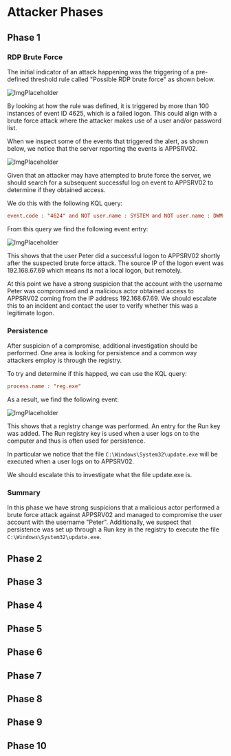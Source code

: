 
# Attacker Phases

## Phase 1

### RDP Brute Force

The initial indicator of an attack happening was the triggering of a pre-defined threshold rule called "Possible RDP brute force" as shown below.

![ImgPlaceholder](img/placeholder-image-300x225.png)

By looking at how the rule was defined, it is triggered by more than 100 instances of event ID 4625, which is a failed logon. This could align with a brute force attack where the attacker makes use of a user and/or password list.

When we inspect some of the events that triggered the alert, as shown below, we notice that the server reporting the events is APPSRV02.

![ImgPlaceholder](img/placeholder-image-300x225.png)

Given that an attacker may have attempted to brute force the server, we should search for a subsequent successful log on event to APPSRV02 to determine if they obtained access.

We do this with the following KQL query:

```ini
event.code : "4624" and NOT user.name : SYSTEM and NOT user.name : DWM-2
```

From this query we find the following event entry:

![ImgPlaceholder](img/placeholder-image-300x225.png)

This shows that the user Peter did a successful logon to APPSRV02 shortly after the suspected brute force attack.
The source IP of the logon event was 192.168.67.69 which means its not a local logon, but remotely.

At this point we have a strong suspicion that the account with the username Peter was compromised and a malicious actor obtained access to APPSRV02 coming from the IP address 192.168.67.69.
We should escalate this to an incident and contact the user to verify whether this was a legitimate logon.

### Persistence

After suspicion of a compromise, additional investigation should be performed.
One area is looking for persistence and a common way attackers employ is through the registry.

To try and determine if this happed, we can use the KQL query:

```ini
process.name : "reg.exe"
```

As a result, we find the following event:

![ImgPlaceholder](img/placeholder-image-300x225.png)

This shows that a registry change was performed. An entry for the Run key was added.
The Run registry key is used when a user logs on to the computer and thus is often used for persistence.

In particular we notice that the file `C:\Windows\System32\update.exe` will be executed when a user logs on to APPSRV02.

We should escalate this to investigate what the file update.exe is.

### Summary

In this phase we have strong suspicions that a malicious actor performed a brute force attack against APPSRV02 and managed to compromise the user account with the username "Peter".
Additionally, we suspect that persistence was set up through a Run key in the registry to execute the file `C:\Windows\System32\update.exe`.

## Phase 2

## Phase 3

## Phase 4

## Phase 5

## Phase 6

## Phase 7

## Phase 8

## Phase 9

## Phase 10